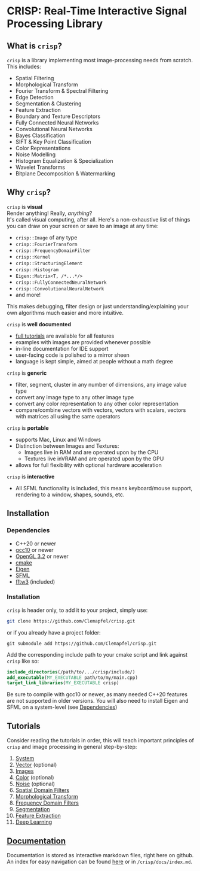 # CRISP: Real-Time Interactive Signal Processing Library

## What is `crisp`?
`crisp` is a library implementing most image-processing needs from scratch. This includes:
+ Spatial Filtering
+ Morphological Transform
+ Fourier Transform & Spectral Filtering
+ Edge Detection
+ Segmentation & Clustering
+ Feature Extraction
+ Boundary and Texture Descriptors
+ Fully Connected Neural Networks
+ Convolutional Neural Networks
+ Bayes Classification 
+ SIFT & Key Point Classification
+ Color Representations
+ Noise Modelling
+ Histogram Equalization & Specialization
+ Wavelet Transforms
+ Bitplane Decomposition & Watermarking

## Why `crisp`?

`crisp` is **visual**<br>
Render anything! Really, *anything*? <br>
It's called visual computing, after all. Here's a non-exhaustive list of things you can draw on your screen or save to an image at any time:

+ `crisp::Image` of any type
+ `crisp::FourierTransform`
+ `crisp::FrequencyDomainFilter`
+ `crisp::Kernel`
+ `crisp::StructuringElement`
+ `crisp::Histogram`
+ `Eigen::Matrix<T, /*...*/>`
+ `crisp::FullyConnectedNeuralNetwork`
+ `crisp::ConvolutionalNeuralNetwork`
+ and more!

This makes debugging, filter design or just understanding/explaining your own algorithms much easier and more intuitive.

`crisp` is **well documented**<br>
+ [full tutorials](#tutorial) are available for all features
+ examples with images are provided whenever possible
+ in-line documentation for IDE support
+ user-facing code is polished to a mirror sheen
+ language is kept simple, aimed at people without a math degree

`crisp` is **generic**
+ filter, segment, cluster in any number of dimensions, any image value type
+ convert any image type to any other image type
+ convert any color representation to any other color representation
+ compare/combine vectors with vectors, vectors with scalars, vectors with matrices all using the same operators

`crisp` is **portable**<br>
+ supports Mac, Linux and Windows
+ Distinction between Images and Textures:
    - Images live in RAM and are operated upon by the CPU
    - Textures live inVRAM and are operated upon by the GPU
+ allows for full flexibility with optional hardware acceleration

`crisp` is **interactive**<br>
+ All SFML functionality is included, this means keyboard/mouse support, rendering to a window, shapes, sounds, etc.

## Installation
### Dependencies
+ C++20 or newer
+ [gcc10](https://gcc.gnu.org/install/download.html) or newer 
+ [OpenGL 3.2](https://developer.nvidia.com/opengl-driver) or newer
+ [cmake](https://cmake.org/install/)
+ [Eigen](https://eigen.tuxfamily.org/dox/GettingStarted.html)
+ [SFML](https://www.sfml-dev.org/tutorials/1.6/start-linux.php)
+ [fftw3](https://www.fftw.org/) (included)

### Installation
`crisp` is header only, to add it to your project, simply use:

```bash
git clone https://github.com/Clemapfel/crisp.git
```

or if you already have a project folder:
```
git submodule add https://github.com/Clemapfel/crisp.git
```

Add the corresponding include path to your cmake script and link against `crisp` like so:
```cmake
include_directories(/path/to/.../crisp/include/)
add_executable(MY_EXECUTABLE path/to/my/main.cpp)
target_link_libraries(MY_EXECUTABLE crisp)
```
Be sure to compile with gcc10 or newer, as many needed C++20 features are not supported in older versions. You will also need to install Eigen and SFML on a system-level (see [Dependencies](#dependencies))

## Tutorials

Consider reading the tutorials in order, this will teach important principles of `crisp` and image processing in general step-by-step:

1. [System](./docs/system/system.md)
3. [Vector](./docs/vector/vector.md) (optional)
4. [Images](./docs/image/image.md)
2. [Color](./docs/color/color.md) (optional)
6. [Noise](./docs/noise/noise.md) (optional)
7. [Spatial Domain Filters](./docs/spatial_filters/spatial_domain_filtering.md)
8. [Morphological Transform](./docs/morphological_transform/morphological_transform.md)
9. [Frequency Domain Filters](./docs/frequency_domain/frequency_domain_filtering.md)
10. [Segmentation](./docs/segmentation/segmentation.md)
11. [Feature Extraction](./docs/feature_extraction/feature_extraction.md)
12. [Deep Learning](docs/feature_classification/deep_learning.md)

## [Documentation](./docs/index.md)

Documentation is stored as interactive markdown files, right here on github. An index for easy navigation can be found [here](./docs/index.md) or in `/crisp/docs/index.md`.








